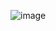![image](https://user-images.githubusercontent.com/77249754/194777210-4ededbbd-b2c4-44f0-ab3f-a3210189a983.png)
